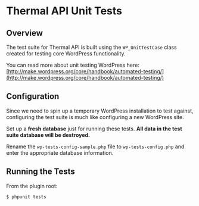 # Thermal API Unit Tests

## Overview

The test suite for Thermal API is built using the `WP_UnitTestCase` class created for testing core WordPress functionality.

You can read more about unit testing WordPress here: [http://make.wordpress.org/core/handbook/automated-testing/](http://make.wordpress.org/core/handbook/automated-testing/)

## Configuration

Since we need to spin up a temporary WordPress installation to test against, configuring the test suite is much like configuring a new WordPress site.

Set up a **fresh database** just for running these tests.  **All data in the test suite database will be destroyed.**

Rename the `wp-tests-config-sample.php` file to `wp-tests-config.php` and enter the appropriate database information.

## Running the Tests

From the plugin root:

    $ phpunit tests